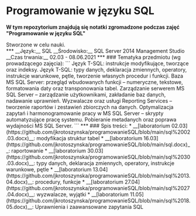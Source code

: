 # Programowanie w języku SQL
__W tym repozytorium znajdują się notatki zgromadzone podczas zajęć "Programowanie w języku SQL"__  
<div class="text-red mb-2">
 Stworzone w celu nauki.
 </div>
***
__Język:__ SQL  
__Środowisko:__ SQL Server 2014 Management Studio  
__Czas trwania:__ 02.03 - 08.06.2021
***
### Tematyka przedmiotu (wg prowadzącego zajęcia): 
```
Język T-SQL: instrukcje modyfikujące, tworzące oraz indeksy.
Język T-SQL: typy danych, deklaracja zmiennych, operatory, instrukcje warunkowe, pętle, tworzenie własnych procedur i funkcji.
Baza MS SQL Server: przegląd wbudowanych funkcji – numeryczne, tekstowe, formatowania daty oraz transponowania tabel.
Zarządzanie serwerem MS SQL Server – zarządzanie użytkownikami, zakładanie baz danych, nadawanie uprawnień.
Wyzwalacze oraz usługi Reporting Services – tworzenie raportów i zestawień zbiorczych na danych.
Optymalizacja zapytań i harmonogramowanie pracy w MS SQL Server – skrypty automatyzujące pracę systemu.
Pobieranie metadanych oraz poprawa wydajności MS SQL Server.
```
***
 ### Spis treści:
 * __[laboratorium 02.03](https://github.com/jkrotoszynska/programowanieSQL/blob/main/sql%2002.03.docx)__: modyfikacja struktur tabel
 * __[laboratorium 16.03](https://github.com/jkrotoszynska/programowanieSQL/blob/main/sql.docx)__: raportowanie
 * __[laboratorium 30.03](https://github.com/jkrotoszynska/programowanieSQL/blob/main/sql%2030.03.docx)__: typy danych, deklaracja zmiennych, operatory, instrukcje warunkowe, pętle
 * __[laboratorium 13.04](https://github.com/jkrotoszynska/programowanieSQL/blob/main/sql%2013.04.docx)__: procedury, funkcje
 * __[laboratorium 27.04](https://github.com/jkrotoszynska/programowanieSQL/blob/main/sql%2027.04.docx)__: wyzwalacze, wyjątki
 * __[laboratorium 11.05](https://github.com/jkrotoszynska/programowanieSQL/blob/main/sql%2018.05.docx)__: Uprawnienia i zaawansowane zapytania SQL
